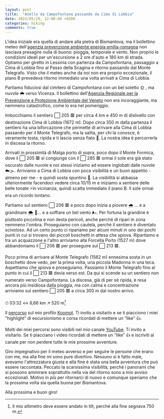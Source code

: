 ```yaml
---
layout: post
title:  "Anello da Campofontana passando da Cima di Lobbia"
date: 2022/05/29, 12:00:00 +0200
categories: hiking
comments: true
---
```


L'idea iniziale era quella di andare alla pietra di Bismantova, ma il bollettino meteo dell'[agenzia prevenzione ambiente energia emilia-romagna][arpae] non lasciava presagire nulla di buono: pioggia, temporale e vento. Non proprio le condizioni ideali per un'escursione a 2 ore d'auto e 180 km di strada. Optiamo per giretto in Lessinia con partenza da Campofontana, passaggio a Cima di Lobbia fino al Passo della Scagina e ritorno passando dal Monte Telegrafo. Visto che il meteo anche da noi non era proprio eccezionale, il piano B prevedeva ritorno immediato una volta arrivati a Cima di Lobbia.

Partiamo fiduciosi dal cimitero di Campofontana con un bel soletto 🌞 , ma nuvole 🌥 verso Vicenza. Il bollettino dell'[Agenzia Regionale per la Prevenzione e Protezione Ambientale del Veneto][arpav] non era incoraggiante, ma nemmeno catastrofico, come lo era nel pomeriggio.

Imbocchiamo il sentiero ⬜ 205 🟥 per circa 4 km e 450 m di dislivello con destinazione Cima di Lobbia (1672 m). Dopo circa 350 m dalla partenza il sentiero ha una biforcazione che permette di arrivare alla Cima di Lobbia passando per il Monte Telegrafo, ma la salita, per chi la conosce, è veramente tosta, ripida e ti lascia senza fiato 🥵. La nostra idea è percorrerla in discesa la ritorno.

Arrivati in prossimità di Malga porto di sopra, poco dopo il Monte Formica, dove il ⬜ 205 🟥 si congiunge con il ⬜ 285 🟥 ormai il sole era già stato oscurato dalle nuvole e noi stessi iniziamo ad essere inglobati dalle nuvole ☁️🌫. Arriviamo a Cima di Lobbia con poca visibilità e un buon appetito - almeno per me - e quindi sosta spuntino 🍔. La visibilità si abbassa ulteriormente facendoci vedere circa 10/15 m e iniziamo a sentiere delle belle tonate ⚡️in vicinanza, quindi scatta immediato il piano B. Il sole ormai era un ricordo lontano.

Partiamo sul sentiero ⬜ 206 🟥 e poco dopo inizia a piovere 🌧 ... e a grandinare 🌨 🧊... e a soffiare un bel vento 🌬. Per fortuna la grandine è piuttosto piccolina e non desta pericoli, anche perché di ripari in zona nemmeno l'ombra. Proseguiamo con cautela, perché il sentiero è diventato scivoloso. Ad un certo punto ci ripariamo per alcuni minuti in uno dei pochi punti in cui si trovano dei piccoli boschetti in attesa che spiova. Ripartiamo e tra un acquazzone e l'altro arriviamo alla Forcella Porto (1527 m) dove abbandoniamo il ⬜ 206 🟥 per proseguire sul ⬜ 213 🟥. 

Poco prima di arrivare al Monte Telegrafo (1562 m) ennesima sosta in un boschetto dove vedo, per la prima volta, una piccola Madonna in una teca. Aspettiamo che spiova e proseguiamo. Passiamo il Monte Telegrafo fino al punto in cui il ⬜ 213 🟥 devia verso est. Da qui si scende su un sentiero non numerato verso Campofontana. La discesa, già di per sé ripida, è resa ancora più insidiosa dalla pioggia, ma con calma e concentrazione arriviamo sul sentiero ⬜ 205 🟥 a circa 300 m dal nostro arrivo.

⏱ 03:32 ↔ 6,66 km  ↗️ 520 m[^1]

Il [percorso][komoot] sul mio profilo [Koomot][komoot-profile]. Ti invito a visitarlo e se ti piacciono i miei “highlight” di escursionismo e corsa ricordati di mettere un “like” 👍. 

Molti dei miei percorsi sono visibili nel mio canale [YouTube][youtube-channel]. Ti invito a visitarlo. Se ti piacciano i video ricordati di mettere un “like” 👍 e iscriviti al canale per non perdere tutte le mie prossime avventure.

Giro impegnativo per il meteo avverso e per seguire le persone che erano con me, ma alla fine mi sono pure divertivo. Nessuno si è fatto male, avevamo l'attrezzatura giusta e alla fine è stata una bella avventura che può essere raccontata. Peccato la scarsissima visibilità, perché i panorami che si possono ammirare soprattutto nella via del ritorno sono a mio avviso eccezionali. Motivo in più per ritornarci di nuovo e comunque speriamo che la prossima volta sia quella buona per Bismantova.

Alla prossima e buon giro!

[^1]: Il mio altimetro deve essere andato in tilt, perché alla fine segnava 750 m.

[komoot-profile]: https://www.komoot.it/user/1971346940863
[komoot]: https://www.komoot.it/tour/785914120?ref=wtd
[youtube-channel]: https://bit.ly/3jKVu80
[arpae]: https://www.arpae.it/it
[arpav]: https://www.arpa.veneto.it
